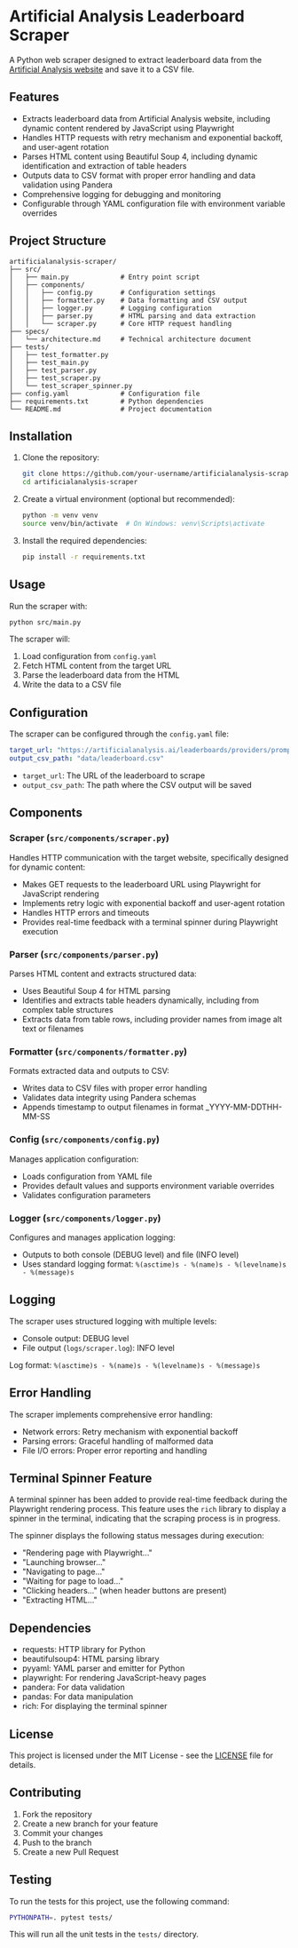 # Artificial Analysis Leaderboard Scraper

A Python web scraper designed to extract leaderboard data from the [Artificial Analysis website](https://artificialanalysis.ai/leaderboards/providers/prompt-options/single/medium_coding?deprecation=all) and save it to a CSV file.

## Features
 
- Extracts leaderboard data from Artificial Analysis website, including dynamic content rendered by JavaScript using Playwright
- Handles HTTP requests with retry mechanism and exponential backoff, and user-agent rotation
- Parses HTML content using Beautiful Soup 4, including dynamic identification and extraction of table headers
- Outputs data to CSV format with proper error handling and data validation using Pandera
- Comprehensive logging for debugging and monitoring
- Configurable through YAML configuration file with environment variable overrides

## Project Structure
 
```
artificialanalysis-scraper/
├── src/
│   ├── main.py             # Entry point script
│   ├── components/
│   │   ├── config.py       # Configuration settings
│   │   ├── formatter.py    # Data formatting and CSV output
│   │   ├── logger.py       # Logging configuration
│   │   ├── parser.py       # HTML parsing and data extraction
│   │   └── scraper.py      # Core HTTP request handling
├── specs/
│   └── architecture.md     # Technical architecture document
├── tests/
│   ├── test_formatter.py
│   ├── test_main.py
│   ├── test_parser.py
│   ├── test_scraper.py
│   └── test_scraper_spinner.py
├── config.yaml             # Configuration file
├── requirements.txt        # Python dependencies
└── README.md               # Project documentation
```

## Installation

1. Clone the repository:
   ```bash
   git clone https://github.com/your-username/artificialanalysis-scraper.git
   cd artificialanalysis-scraper
   ```

2. Create a virtual environment (optional but recommended):
   ```bash
   python -m venv venv
   source venv/bin/activate  # On Windows: venv\Scripts\activate
   ```

3. Install the required dependencies:
   ```bash
   pip install -r requirements.txt
   ```

## Usage

Run the scraper with:
```bash
python src/main.py
```

The scraper will:
1. Load configuration from `config.yaml`
2. Fetch HTML content from the target URL
3. Parse the leaderboard data from the HTML
4. Write the data to a CSV file

## Configuration

The scraper can be configured through the `config.yaml` file:

```yaml
target_url: "https://artificialanalysis.ai/leaderboards/providers/prompt-options/single/medium_coding?deprecation=all"
output_csv_path: "data/leaderboard.csv"
```

- `target_url`: The URL of the leaderboard to scrape
- `output_csv_path`: The path where the CSV output will be saved

## Components
 
### Scraper (`src/components/scraper.py`)
Handles HTTP communication with the target website, specifically designed for dynamic content:
- Makes GET requests to the leaderboard URL using Playwright for JavaScript rendering
- Implements retry logic with exponential backoff and user-agent rotation
- Handles HTTP errors and timeouts
- Provides real-time feedback with a terminal spinner during Playwright execution
 
### Parser (`src/components/parser.py`)
Parses HTML content and extracts structured data:
- Uses Beautiful Soup 4 for HTML parsing
- Identifies and extracts table headers dynamically, including from complex table structures
- Extracts data from table rows, including provider names from image alt text or filenames
 
### Formatter (`src/components/formatter.py`)
Formats extracted data and outputs to CSV:
- Writes data to CSV files with proper error handling
- Validates data integrity using Pandera schemas
- Appends timestamp to output filenames in format _YYYY-MM-DDTHH-MM-SS
 
### Config (`src/components/config.py`)
Manages application configuration:
- Loads configuration from YAML file
- Provides default values and supports environment variable overrides
- Validates configuration parameters
 
### Logger (`src/components/logger.py`)
Configures and manages application logging:
- Outputs to both console (DEBUG level) and file (INFO level)
- Uses standard logging format: `%(asctime)s - %(name)s - %(levelname)s - %(message)s`

## Logging

The scraper uses structured logging with multiple levels:
- Console output: DEBUG level
- File output (`logs/scraper.log`): INFO level

Log format: `%(asctime)s - %(name)s - %(levelname)s - %(message)s`

## Error Handling

The scraper implements comprehensive error handling:
- Network errors: Retry mechanism with exponential backoff
- Parsing errors: Graceful handling of malformed data
- File I/O errors: Proper error reporting and handling

## Terminal Spinner Feature

A terminal spinner has been added to provide real-time feedback during the Playwright rendering process. This feature uses the `rich` library to display a spinner in the terminal, indicating that the scraping process is in progress.

The spinner displays the following status messages during execution:
- "Rendering page with Playwright..."
- "Launching browser..."
- "Navigating to page..."
- "Waiting for page to load..."
- "Clicking headers..." (when header buttons are present)
- "Extracting HTML..."

## Dependencies

- requests: HTTP library for Python
- beautifulsoup4: HTML parsing library
- pyyaml: YAML parser and emitter for Python
- playwright: For rendering JavaScript-heavy pages
- pandera: For data validation
- pandas: For data manipulation
- rich: For displaying the terminal spinner

## License

This project is licensed under the MIT License - see the [LICENSE](LICENSE) file for details.

## Contributing

1. Fork the repository
2. Create a new branch for your feature
3. Commit your changes
4. Push to the branch
5. Create a new Pull Request

## Testing

To run the tests for this project, use the following command:

```bash
PYTHONPATH=. pytest tests/
```

This will run all the unit tests in the `tests/` directory.